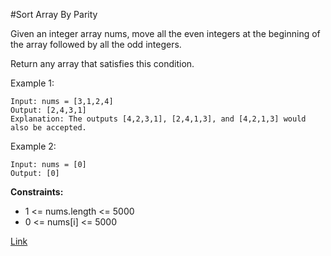#Sort Array By Parity

Given an integer array nums, move all the even integers at the beginning of the array followed by all the odd integers.

Return any array that satisfies this condition.

Example 1:
```
Input: nums = [3,1,2,4]
Output: [2,4,3,1]
Explanation: The outputs [4,2,3,1], [2,4,1,3], and [4,2,1,3] would also be accepted.
```

Example 2:
```
Input: nums = [0]
Output: [0]
```

**Constraints:**

- 1 <= nums.length <= 5000
- 0 <= nums[i] <= 5000

[Link](https://leetcode.com/problems/sort-array-by-parity/)